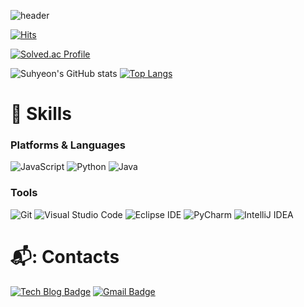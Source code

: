![header](https://capsule-render.vercel.app/api?type=waving&color=timeGradient&height=150&section=footer&text=SU%20HYEON%20LEE&fontSize=75&animation=fadeIn&fontAlignY=48&desc=Thank%20you%20for%20coming%20to%20my%20github✨&descAlignY=80&descAlign=60)

[![Hits](https://hits.seeyoufarm.com/api/count/incr/badge.svg?url=https%3A%2F%2Fgithub.com%2Flshyun955&count_bg=%23429800&title_bg=%23ACE972&icon=&icon_color=%23E7E7E7&title=hits&edge_flat=true)](https://hits.seeyoufarm.com)

[![Solved.ac Profile](http://mazassumnida.wtf/api/v2/generate_badge?boj=lshyn955)](https://solved.ac/lshyn955)

![Suhyeon's GitHub stats](https://github-readme-stats.vercel.app/api?username=lshyun955&show_icons=true&theme=radical)
[![Top Langs](https://github-readme-stats.vercel.app/api/top-langs/?username=lshyun955&theme=radical)](https://github.com/lshyun955/github-readme-stats)
# 💪 Skills
### Platforms & Languages

![JavaScript](https://img.shields.io/badge/JavaScript-F7DF1E.svg?&style=for-the-badge&logo=JavaScript&logoColor=white)
![Python](https://img.shields.io/badge/Python-3776AB.svg?&style=for-the-badge&logo=Python&logoColor=white)
![Java](https://img.shields.io/badge/Java-007396.svg?&style=for-the-badge&logo=Java&logoColor=white)

### Tools
![Git](https://img.shields.io/badge/Git-F05032.svg?&style=for-the-badge&logo=Git&logoColor=white)
![Visual Studio Code](https://img.shields.io/badge/Visual%20Studio%20Code-007ACC.svg?&style=for-the-badge&logo=Visual%20Studio%20Code&logoColor=white)
![Eclipse IDE](https://img.shields.io/badge/Eclipse%20IDE-2C2255.svg?&style=for-the-badge&logo=Eclipse%20IDE&logoColor=white)
![PyCharm](https://img.shields.io/badge/PyCharm-000000.svg?&style=for-the-badge&logo=PyCharm&logoColor=white)
![IntelliJ IDEA](https://img.shields.io/badge/IntelliJ%20IDEA-4BB749.svg?&style=for-the-badge&logo=IntelliJ%20IDEA&logoColor=white)

# 📬: Contacts
[![Tech Blog Badge](https://img.shields.io/badge/-Tech%20blog-white?&style=flat-square&logo=velog&link=https://velog.io/@lshyun955)](https://velog.io/@lshyun955)
[![Gmail Badge](https://img.shields.io/badge/Gmail-d14836?style=flat-square&logo=Gmail&logoColor=white&link=mailto:lshyun955@gmail.com)](mailto:lshyun955@gmail.com)
<!--
**lshyun955/lshyun955** is a ✨ _special_ ✨ repository because its `README.md` (this file) appears on your GitHub profile.

Here are some ideas to get you started:

- 🔭 I’m currently working on ...
- 🌱 I’m currently learning ...
- 👯 I’m looking to collaborate on ...
- 🤔 I’m looking for help with ...
- 💬 Ask me about ...
- 📫 How to reach me: ...
- 😄 Pronouns: ...
- ⚡ Fun fact: ...
-->
